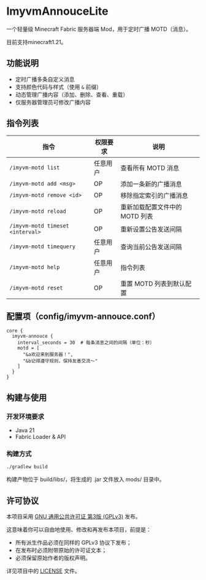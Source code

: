 # ImyvmAnnouceLite

一个轻量级 Minecraft Fabric 服务器端 Mod，用于定时广播 MOTD（消息）。

目前支持minecraft1.21。

## 功能说明

- 定时广播多条自定义消息
- 支持颜色代码与样式（使用 `&` 前缀）
- 动态管理广播内容（添加、删除、查看、重载）
- 仅服务器管理员可修改广播内容

## 指令列表

| 指令                     | 权限要求 | 说明                           |
|--------------------------|-----------|--------------------------------|
| `/imyvm-motd list`       | 任意用户  | 查看所有 MOTD 消息              |
| `/imyvm-motd add <msg>`  | OP        | 添加一条新的广播消息           |
| `/imyvm-motd remove <id>` | OP        | 移除指定索引的广播消息         |
| `/imyvm-motd reload`     | OP        | 重新加载配置文件中的 MOTD 列表 |
| `/imyvm-motd timeset <interval>` | OP | 重新设置公告发送间隔 |
| `/imyvm-motd timequery` | 任意用户 | 查询当前公告发送间隔 |
| `/imyvm-motd help` | 任意用户 | 指令列表 |
| `/imyvm-motd reset` | OP | 重置 MOTD 列表到默认配置 |

## 配置项（config/imyvm-annouce.conf）

```hocon
core {
  imyvm-annouce {
    interval_seconds = 30  # 每条消息之间的间隔（单位：秒）
    motd = [
      "&a欢迎来到服务器！",
      "&b记得遵守规则，保持友善交流～"
    ]
  }
}
```
## 构建与使用
### 开发环境要求
- Java 21
- Fabric Loader & API

### 构建方式
```bash
./gradlew build
```
构建产物位于 build/libs/，将生成的 .jar 文件放入 mods/ 目录中。

## 许可协议

本项目采用 [GNU 通用公共许可证 第3版 (GPLv3)](https://www.gnu.org/licenses/gpl-3.0.html) 发布。

这意味着你可以自由地使用、修改和再发布本项目，前提是：
- 所有派生作品必须在同样的 GPLv3 协议下发布；
- 在发布时必须附带原始的许可证文本；
- 必须保留原始作者的版权声明。

详见项目中的 [LICENSE](./LICENSE) 文件。
